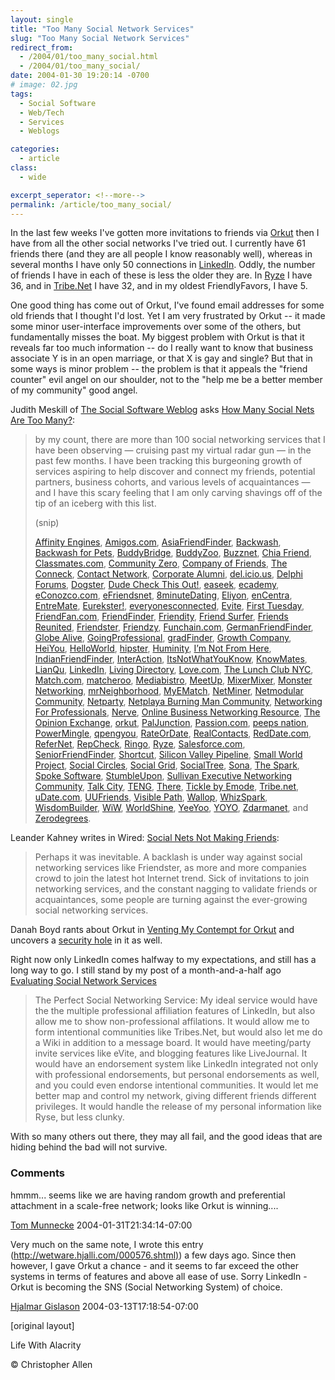 ```yaml
---
layout: single
title: "Too Many Social Network Services"
slug: "Too Many Social Network Services"
redirect_from:
  - /2004/01/too_many_social.html
  - /2004/01/too_many_social/
date: 2004-01-30 19:20:14 -0700
# image: 02.jpg
tags: 
  - Social Software
  - Web/Tech
  - Services
  - Weblogs

categories:
  - article
class:
  - wide

excerpt_seperator: <!--more-->
permalink: /article/too_many_social/
---
```


In the last few weeks I've gotten more invitations to friends via [Orkut](http://www.orkut.com/Profile.aspx?uid=2789681602836776519) then I have from all the other social networks I've tried out. I currently have 61 friends there (and they are all people I know reasonably well), whereas in several months I have only 50 connections in [LinkedIn](http://www.linkedin.com/profile?viewProfile=&key=62844). Oddly, the number of friends I have in each of these is less the older they are. In [Ryze](http://www.ryze.com/go/ChristopherA) I have 36, and in [Tribe.Net](http://cluster.tribe.net/tribe/servlet/template/pub,pcard,PeopleCard.vm?personid=ce34093a-3c72-4954-b52f-3d6bc51884af) I have 32, and in my oldest FriendlyFavors, I have 5.

One good thing has come out of Orkut, I've found email addresses for some old friends that I thought I'd lost. Yet I am very frustrated by Orkut -- it made some minor user-interface improvements over some of the others, but fundamentally misses the boat. My biggest problem with Orkut is that it reveals far too much information -- do I really want to know that business associate Y is in an open marriage, or that X is gay and single? But that in some ways is minor problem -- the problem is that it appeals the "friend counter" evil angel on our shoulder, not to the "help me be a better member of my community" good angel.

Judith Meskill of [The Social Software Weblog](http://socialsoftware.weblogsinc.com/) asks [How Many Social Nets Are Too Many?](http://socialsoftware.weblogsinc.com/entry/6832739961761474/):  

> by my count, there are more than 100 social networking services that I have been observing — cruising past my virtual radar gun — in the past few months. I have been tracking this burgeoning growth of services aspiring to help discover and connect my friends, potential partners, business cohorts, and various levels of acquaintances — and I have this scary feeling that I am only carving shavings off of the tip of an iceberg with this list.
> 
> (snip)
> 
> [Affinity Engines](http://www.affinityengines.com/ "Affinity Engines"), [Amigos.com](http://amigos.com/ "Amigos.com"), [AsiaFriendFinder](http://www.asiafriendfinder.com/ "AsiaFriendFinder"), [Backwash](http://www.backwash.com/magazine.php "Backwash"), [Backwash for Pets](http://backwashpets.com/magazine.php "Backwash for Pets"), [BuddyBridge](http://www.buddybridge.com/ "BuddyBridge"), [BuddyZoo](http://buddyzoo.com/ "BuddyZoo"), [Buzznet](http://buzznet.com/ "Buzznet"), [Chia Friend](http://www.chiafriend.com/ "Chia Friend"), [Classmates.com](http://www.classmates.com/ "Classmates.com"), [Community Zero](http://www.communityzero.com/ "Community Zero"), [Company of Friends](http://www.fastcompany.com/cof/ "Company of Friends"), [The Conneck](http://www.theconneck.com/ "The Conneck"), [Contact Network](http://www.contactnetworkcorp.com/ "Contact Network"), [Corporate Alumni](http://www.corporatealumni.com/ "Corporate Alumni"), [del.icio.us](http://del.icio.us/doc/about "del.icio.us"), [Delphi Forums](http://www.delphiforums.com/ "Delphi Forums"), [Dogster](http://www.dogster.com/ "Dogster"), [Dude Check This Out!](http://www.dudecheckthisout.com/ "Dude Check This Out"), [easeek](http://www.easeek.com/ "easeek"), [ecademy](http://www.ecademy.com/ "ecademy"), [eConozco.com](https://www.econozco.com/ "eConozco.com"), [eFriendsnet](http://www.efriendsnet.com/ "eFriendsnet"), [8minuteDating](http://www.8minutedating.com/ "8minuteDating"), [Eliyon](http://www.eliyon.com/ "Eliyon"), [enCentra](http://www.encentra.com/ "enCentra"), [EntreMate](http://www.entremate.com/ "EntreMate"), [Eurekster!](http://eurekster.com/ "Eurekster!"), [everyonesconnected](http://www.everyonesconnected.com/ "everyonesconnected"), [Evite](http://www.evite.com/ "Evite"), [First Tuesday](http://firsttuesday.com/ "First Tuesday"), [FriendFan.com](http://www.friendfan.com/ "FriendFan.com"), [FriendFinder](http://friendfinderinc.com/corporate/ "FriendFinder"), [Friendity](http://friendity.de/index.jsp "Friendity"), [Friend Surfer](http://www.friendsurfer.com/ "Friend Surfer"), [Friends Reunited](http://www.friendsreunited.com/ "Friends Reunited"), [Friendster](http://www.friendster.com/index.jsp "Friendster"), [Friendzy](http://www.friendzy.com/ "Friendzy"), [Funchain.com](http://www.funchain.com/ "Funchain.com"), [GermanFriendFinder](http://www.germanfriendfinder.com/ "GermanFriendFinder"), [Globe Alive](http://www.globealive.com/ "Globe Alive"), [GoingProfessional](http://www.goingprofessional.com/ "GoingProfessional"), [gradFinder](http://www.gradfinder.com/ "gradFinder"), [Growth Company](http://www.growingco.com/ "Growth Company"), [HeiYou](http://www.heiyou.com/ "HeiYou"), [HelloWorld](http://www.helloworld.com/ "HelloWorld"), [hipster](http://www.hipstir.com/ "hipster"), [Huminity](http://www.huminity.com/ "Huminity"), [I’m Not From Here](http://www.imnotfromhere.com/ "I'm Not From Here"), [IndianFriendFinder](http://www.indianfriendfinder.com/ "IndianFriendFinder"), [InterAction](http://www.interfacesoftware.com/products/interaction/ia_summary.cfm "InterAction"), [ItsNotWhatYouKnow](http://www.itsnotwhatyouknow.com/ "ItsNotWhatYouKnow"), [KnowMates](http://www.knowmates.com/ "KnowMates"), [LianQu](http://lianqu.com.cn/ "LianQu"), [LinkedIn](https://www.linkedin.com/ "LinkedIn"), [Living Directory](http://www.livingdirectory.org/ "Living Directory"), [Love.com](http://love.com/ "Love.com"), [The Lunch Club NYC](http://www.thelunchclub.net/ "The Lunch Club NYC"), [Match.com](http://match.com/ "Match.com"), [matcheroo](http://www.matcheroo.com/ "matcheroo"), [Mediabistro](http://mediabistro.com/ "Mediabistro"), [MeetUp](http://www.meetup.com/ "MeetUp"), [MixerMixer](http://www.mixermixer.com/ "MixerMixer"), [Monster Networking](http://network.monster.com/NewEntry.aspx?mode=one "Monster Networking"), [mrNeighborhood](http://www.mrneighborhood.com/ "mrNeighborhood"), [MyEMatch](http://www.myematch.com/ "MyEMatch"), [NetMiner](http://www.netminer.com/ "NetMiner"), [Netmodular Community](http://www.netmodular.com/ "Netmodular Community"), [Netparty](http://www.netparty.com/ "Netparty"), [Netplaya Burning Man Community](http://www.netplaya.com/ "Netplaya Burning Man Community"), [Networking For Professionals](http://www.networkingforprofessionals.com/ "Networking For Professionals"), [Nerve](http://www.nerve.com/ "Nerve"), [Online Business Networking Resource](http://www.onlinebusinessnetworking.com/ "Online Business Networking Resource"), [The Opinion Exchange](https://www.opinion-exchange.com/ "The Opinion Exchange"), [orkut](http://www.orkut.com/ "orkut"), [PalJunction](http://www.paljunction.com/ "PalJunction"), [Passion.com](http://passion.com/ "Passion.com"), [peeps nation](http://www.peepsnation.com/ "peeps nation"), [PowerMingle](http://www.powermingle.com/home.asp "PowerMingle"), [qpengyou](http://www.qpengyou.com/ "qpengyou"), [RateOrDate](http://www.rateordate.com/ "RateOrDate"), [RealContacts](http://www.realcontacts.com/ "RealContacts"), [RedDate.com](http://www.reddate.com/ "RedDate.com"), [ReferNet](http://www.refernet.net/ "ReferNet"), [RepCheck](http://www.repcheck.com/ "RepCheck"), [Ringo](http://www.ringo.com/ "Ringo"), [Ryze](http://www.ryze.com/ "Ryze"), [Salesforce.com](http://www.salesforce.com/us/index.jsp "Salesforce.com"), [SeniorFriendFinder](http://www.seniorfriendfinder.com/ "SeniorFriendFinder"), [Shortcut](http://www.shortcut.nu/ "Shortcut"), [Silicon Valley Pipeline](http://www.siliconvalleypipeline.com/ "Silicon Valley Pipeline"), [Small World Project](http://smallworld.columbia.edu/ "Small World Project"), [Social Circles](http://www.socialcircles.com/ "Social Circles"), [Social Grid](http://www.socialgrid.com/ "Social Grid"), [SocialTree](http://socialtree.com/ "SocialTree"), [Sona](http://www.sona.com/ "Sona"), [The Spark](http://www.thespark.com/ "The Spark"), [Spoke Software](http://www.spoke.com/ "Spoke Software"), [StumbleUpon](http://www.stumbleupon.com/ "StumbleUpon"), [Sullivan Executive Networking Community](http://www.sullivanexecutive.com/community.html "Sullivan Executive Networking Community"), [Talk City](http://www.talkcity.com/ "Talk City"), [TENG](http://teng.scottopia.com/ "TENG"), [There](http://www.there.com/ "There"), [Tickle by Emode](http://www.emode.com/ "Tickle by Emode"), [Tribe.net](http://cluster.tribe.net/tribe/servlet/ "Tribe.net"), [uDate.com](http://www.udate.com/ "uDate.com"), [UUFriends](http://www.uufriends.com/ "UUFriends"), [Visible Path](http://www.visiblepath.com/ "visiblepath"), [Wallop](http://mywallop.com/ "Wallop"), [WhizSpark](http://www.whizspark.com/ "WhizSpark"), [WisdomBuilder](http://www.wisdombuilder.com/ "WisdomBuilder"), [WiW](http://www.wiw.hu/hu/index.php "WiW"), [WorldShine](http://www.worldshine.com/ "WorldShine (the rebirth of sixdegrees.com)"), [YeeYoo](http://www.yeeyoo.com/ "YeeYoo"), [YOYO](http://www.yoyonet.cn/ "YOYO"), [Zdarmanet](http://www.zdarmanet.net/ "Zdarmanet"), and [Zerodegrees](http://www.zerodegrees.com/ "Zerodegrees").

Leander Kahney writes in Wired: [Social Nets Not Making Friends](http://www.wired.com/news/culture/0,1284,62070,00.html?tw=wn_tophead_3 "Wired News: Social Nets Not Making Friends"):  

> Perhaps it was inevitable. A backlash is under way against social networking services like Friendster, as more and more companies crowd to join the latest hot Internet trend. Sick of invitations to join networking services, and the constant nagging to validate friends or acquaintances, some people are turning against the ever-growing social networking services.

Danah Boyd rants about Orkut in [Venting My Contempt for Orkut](http://www.zephoria.org/thoughts/archives/2004/01/30/venting_my_contempt_for_orkut.html) and uncovers a [security hole](http://www.zephoria.org/thoughts/archives/2004/01/30/orkut_pissyness_round_2.html) in it as well.

Right now only LinkedIn comes halfway to my expectations, and still has a long way to go. I still stand by my post of a month-and-a-half ago [Evaluating Social Network Services](/2003/12/evaluating_soci.html)  

> The Perfect Social Networking Service: My ideal service would have the the multiple professional affiliation features of LinkedIn, but also allow me to show non-professional affilations. It would allow me to form intentional communities like Tribes.Net, but would also let me do a Wiki in addition to a message board. It would have meeting/party invite services like eVite, and blogging features like LiveJournal. It would have an endorsement system like LinkedIn integrated not only with professional endorsements, but personal endorsements as well, and you could even endorse intentional communities. It would let me better map and control my network, giving different friends different privileges. It would handle the release of my personal information like Ryse, but less clunky.

With so many others out there, they may all fail, and the good ideas that are hiding behind the bad will not survive.  

### Comments

hmmm... seems like we are having random growth and preferential attachment in a scale-free network; looks like Orkut is winning....

[Tom Munnecke](http://www.munnecke.com/blog) 2004-01-31T21:34:14-07:00

Very much on the same note, I wrote this entry ([http://wetware.hjalli.com/000576.shtml)](http://wetware.hjalli.com/000576.shtml)) a few days ago. Since then however, I gave Orkut a chance - and it seems to far exceed the other systems in terms of features and above all ease of use. Sorry LinkedIn - Orkut is becoming the SNS (Social Networking System) of choice.

[Hjalmar Gislason](http://wetware.hjalli.com) 2004-03-13T17:18:54-07:00

[original layout]

Life With Alacrity

© Christopher Allen